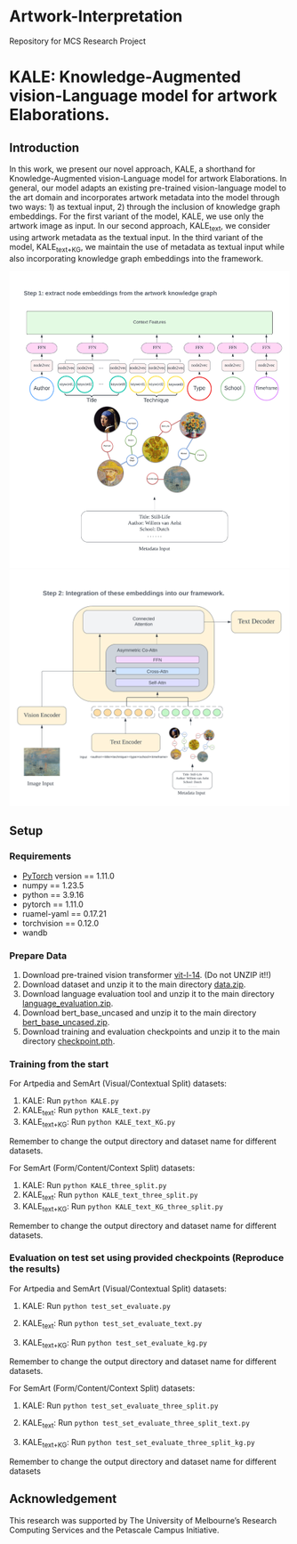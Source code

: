 # Artwork-Interpretation
Repository for MCS Research Project 

# KALE: Knowledge-Augmented vision-Language model for artwork Elaborations.




## Introduction
In this work, we present our novel approach, KALE, a shorthand for Knowledge-Augmented vision-Language model for artwork Elaborations. In general, our model adapts an existing pre-trained vision-language model to the art domain and incorporates artwork metadata into the model through two ways: 1) as textual input, 2) through the inclusion of knowledge graph embeddings. For the first variant of the model, KALE, we use only the artwork image as input. In our second approach, KALE<sub>text</sub>, we consider using artwork metadata as the textual input. In the third variant of the model, KALE<sub>text+KG</sub>, we maintain the use of metadata as textual input while also incorporating knowledge graph embeddings into the framework.

<img src="model_architecture1.png" width="600"> 
<img src="model_architecture2.png" width="600"> 


## Setup


### Requirements
* [PyTorch](https://pytorch.org/) version == 1.11.0
* numpy == 1.23.5
* python == 3.9.16
* pytorch == 1.11.0
* ruamel-yaml == 0.17.21
* torchvision == 0.12.0
* wandb

### Prepare Data
1. Download pre-trained vision transformer [vit-l-14](https://drive.google.com/file/d/1W3A1pYlLPXemL7mDwDYPO8Y8IJNLAJ8e/view?usp=drive_link). (Do not UNZIP it!!)
2. Download dataset and unzip it to the main directory [data.zip](https://drive.google.com/file/d/165HV_e4Yaw-fr8BStzXGv9lKm2iu0PL5/view?usp=drive_link).
3. Download language evaluation tool and unzip it to the main directory [language_evaluation.zip](https://drive.google.com/file/d/1GrcLi35x3GjMVl75KHyAvUL58I9HEjPJ/view?usp=drive_link).
4. Download bert_base_uncased and unzip it to the main directory [bert_base_uncased.zip](https://drive.google.com/file/d/1-y6a1Bo_F_d-bFsi0rsry0EzTQGwitLB/view?usp=drive_link).
5. Download training and evaluation checkpoints and unzip it to the main directory [checkpoint.pth](https://drive.google.com/file/d/1wSXc6jD-mQjQWt0cM_Z3mTfO0KZD-oub/view?usp=drive_link).

### Training from the start
For Artpedia and SemArt (Visual/Contextual Split) datasets:

1. KALE: Run ```python KALE.py```
2. KALE<sub>text</sub>: Run ```python KALE_text.py```
3. KALE<sub>text+KG</sub>: Run ```python KALE_text_KG.py```

Remember to change the output directory and dataset name for different datasets.

For SemArt (Form/Content/Context Split) datasets:

1. KALE: Run ```python KALE_three_split.py```
2. KALE<sub>text</sub>: Run ```python KALE_text_three_split.py```
3. KALE<sub>text+KG</sub>: Run ```python KALE_text_KG_three_split.py```

Remember to change the output directory and dataset name for different datasets.

### Evaluation on test set using provided checkpoints (Reproduce the results)
For Artpedia and SemArt (Visual/Contextual Split) datasets:

1. KALE: Run ```python test_set_evaluate.py```

2. KALE<sub>text</sub>: Run ```python test_set_evaluate_text.py```

3. KALE<sub>text+KG</sub>: Run ```python test_set_evaluate_kg.py```

Remember to change the output directory and dataset name for different datasets.

For SemArt (Form/Content/Context Split) datasets:

1. KALE: Run ```python test_set_evaluate_three_split.py```

2. KALE<sub>text</sub>: Run ```python test_set_evaluate_three_split_text.py```

3. KALE<sub>text+KG</sub>: Run ```python test_set_evaluate_three_split_kg.py```

Remember to change the output directory and dataset name for different datasets

### 
## Acknowledgement

This research was supported by The University of Melbourne’s Research Computing Services and the Petascale Campus Initiative.


